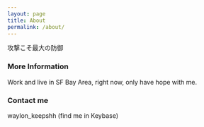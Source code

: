 ```yaml
---
layout: page
title: About
permalink: /about/
---
```


攻撃こそ最大の防御

### More Information

Work and live in SF Bay Area, right now, only have hope with me.

### Contact me

waylon_keepshh (find me in Keybase)
